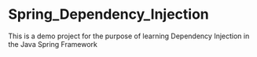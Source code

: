 # Spring_Dependency_Injection
This is a demo project for the purpose of learning Dependency Injection in the Java Spring Framework
